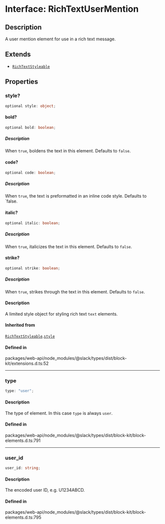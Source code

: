 # Interface: RichTextUserMention

## Description

A user mention element for use in a rich text message.

## Extends

- [`RichTextStyleable`](Interface.RichTextStyleable.md)

## Properties

### style?

```ts
optional style: object;
```

#### bold?

```ts
optional bold: boolean;
```

##### Description

When `true`, boldens the text in this element. Defaults to `false`.

#### code?

```ts
optional code: boolean;
```

##### Description

When `true`, the text is preformatted in an inline code style. Defaults to `false.

#### italic?

```ts
optional italic: boolean;
```

##### Description

When `true`, italicizes the text in this element. Defaults to `false`.

#### strike?

```ts
optional strike: boolean;
```

##### Description

When `true`, strikes through the text in this element. Defaults to `false`.

#### Description

A limited style object for styling rich text `text` elements.

#### Inherited from

[`RichTextStyleable`](Interface.RichTextStyleable.md).[`style`](Interface.RichTextStyleable.md#style)

#### Defined in

packages/web-api/node\_modules/@slack/types/dist/block-kit/extensions.d.ts:52

***

### type

```ts
type: "user";
```

#### Description

The type of element. In this case `type` is always `user`.

#### Defined in

packages/web-api/node\_modules/@slack/types/dist/block-kit/block-elements.d.ts:791

***

### user\_id

```ts
user_id: string;
```

#### Description

The encoded user ID, e.g. U1234ABCD.

#### Defined in

packages/web-api/node\_modules/@slack/types/dist/block-kit/block-elements.d.ts:795
